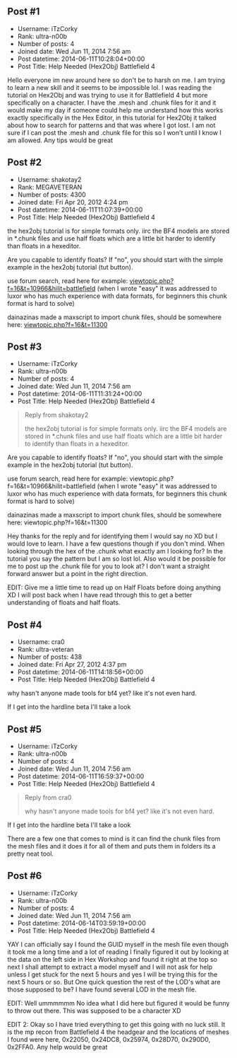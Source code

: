 ## Post #1
- Username: iTzCorky
- Rank: ultra-n00b
- Number of posts: 4
- Joined date: Wed Jun 11, 2014 7:56 am
- Post datetime: 2014-06-11T10:28:04+00:00
- Post Title: Help Needed (Hex2Obj) Battlefield 4

Hello everyone im new around here so don't be to harsh on me. I am trying to learn a new skill and it seems to be impossible lol. I was reading the tutorial on Hex2Obj and was trying to use it for Battlefield 4 but more specifically on a character. I have the .mesh and .chunk files for it and it would make my day if someone could help me understand how this works exactly specifically in the Hex Editor, in this tutorial for Hex2Obj it talked about how to search for patterns and that was where I got lost. I am not sure if I can post the .mesh and .chunk file for this so I won't until I know I am allowed. Any tips would be great
## Post #2
- Username: shakotay2
- Rank: MEGAVETERAN
- Number of posts: 4300
- Joined date: Fri Apr 20, 2012 4:24 pm
- Post datetime: 2014-06-11T11:07:39+00:00
- Post Title: Help Needed (Hex2Obj) Battlefield 4

the hex2obj tutorial is for simple formats only.
iirc the BF4 models are stored in *.chunk files and use half floats
which are a little bit harder to identify than floats in a hexeditor.

Are you capable to identify floats? If "no",  you should start with the simple example in the hex2obj tutorial (tut button).

use forum search, read here for example:
[viewtopic.php?f=16&t=10966&hilit=battlefield](http://forum.xentax.com/viewtopic.php?f=16&t=10966&hilit=battlefield)
(when I wrote "easy" it was addressed to luxor who has much experience with data formats,
for beginners this chunk format is hard to solve)

dainazinas made a maxscript to import chunk files, should be somewhere here:
[viewtopic.php?f=16&t=11300](http://forum.xentax.com/viewtopic.php?f=16&t=11300)
## Post #3
- Username: iTzCorky
- Rank: ultra-n00b
- Number of posts: 4
- Joined date: Wed Jun 11, 2014 7:56 am
- Post datetime: 2014-06-11T11:31:24+00:00
- Post Title: Help Needed (Hex2Obj) Battlefield 4

> Reply from shakotay2
>
> the hex2obj tutorial is for simple formats only.
iirc the BF4 models are stored in *.chunk files and use half floats
which are a little bit harder to identify than floats in a hexeditor.

Are you capable to identify floats? If "no",  you should start with the simple example in the hex2obj tutorial (tut button).

use forum search, read here for example:
viewtopic.php?f=16&t=10966&hilit=battlefield
(when I wrote "easy" it was addressed to luxor who has much experience with data formats,
for beginners this chunk format is hard to solve)

dainazinas made a maxscript to import chunk files, should be somewhere here:
viewtopic.php?f=16&t=11300

Hey thanks for the reply and for identifying them I would say no XD but I would love to learn. I have a few questions though if you don't mind. When looking through the hex of the .chunk what exactly am I looking for? In the tutorial you say the pattern but I am so lost lol. Also would it be possible for me to post up the .chunk file for you to look at? I don't want a straight forward answer but a point in the right direction.

EDIT:
Give me a little time to read up on Half Floats before doing anything XD I will post back when I have read through this to get a better understanding of floats and half floats.
## Post #4
- Username: cra0
- Rank: ultra-veteran
- Number of posts: 438
- Joined date: Fri Apr 27, 2012 4:37 pm
- Post datetime: 2014-06-11T14:18:56+00:00
- Post Title: Help Needed (Hex2Obj) Battlefield 4

why hasn't anyone made tools for bf4 yet? like it's not even hard.

If I get into the hardline beta I'll take a look
## Post #5
- Username: iTzCorky
- Rank: ultra-n00b
- Number of posts: 4
- Joined date: Wed Jun 11, 2014 7:56 am
- Post datetime: 2014-06-11T16:59:37+00:00
- Post Title: Help Needed (Hex2Obj) Battlefield 4

> Reply from cra0
>
> why hasn't anyone made tools for bf4 yet? like it's not even hard.

If I get into the hardline beta I'll take a look

There are a few one that comes to mind is it can find the chunk files from the mesh files and it does it for all of them and puts them in folders its a pretty neat tool.
## Post #6
- Username: iTzCorky
- Rank: ultra-n00b
- Number of posts: 4
- Joined date: Wed Jun 11, 2014 7:56 am
- Post datetime: 2014-06-14T03:59:19+00:00
- Post Title: Help Needed (Hex2Obj) Battlefield 4

YAY I can officially say I found the GUID myself in the mesh file even though it took me a long time and a lot of reading I finally figured it out by looking at the data on the left side in Hex Workshop and found it right at the top  so next I shall attempt to extract a model myself and I will not ask for help unless I get stuck for the next 5 hours and yes I will be trying this for the next 5 hours or so. But One quick question the rest of the LOD's what are those supposed to be? I have found several LOD in the mesh file.

EDIT: Well ummmmmm No idea what I did here but figured it would be funny to throw out there. This was supposed to be a character XD 



EDIT 2: Okay so I have tried everything to get this going with no luck still. It is the mp recon from Battlefield 4 the headgear and the locations of meshes I found were here, 0x22050, 0x24DC8, 0x25974, 0x28D70, 0x290D0, 0x2FFA0. Any help would be great
